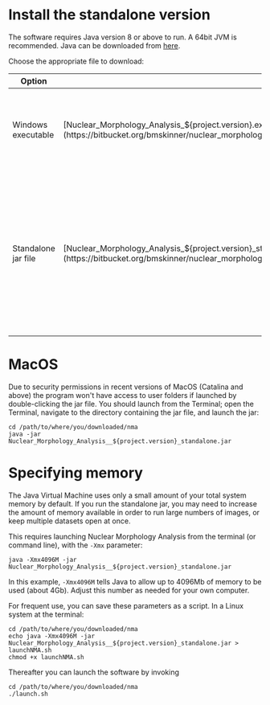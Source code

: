 # Install the standalone version

The software requires Java version 8 or above to run. A 64bit JVM is recommended. Java can be downloaded from [here](https://www.java.com/en/download/).

Choose the appropriate file to download:

Option | Link | Info
-------|------|------
Windows executable | [Nuclear_Morphology_Analysis_${project.version}.exe](https://bitbucket.org/bmskinner/nuclear_morphology/downloads/Nuclear_Morphology_Analysis_${project.version}.exe) | The software packed for Windows, so you don't need to specify memory settings.
Standalone jar file | [Nuclear_Morphology_Analysis_${project.version}_standalone.jar](https://bitbucket.org/bmskinner/nuclear_morphology/downloads/Nuclear_Morphology_Analysis_${project.version}_standalone.jar) | This jar contains all the dependencies needed to run the software in a single file, and can be run on Windows, MacOS or Linux. You may need to specify memory settings.

# MacOS

Due to security permissions in recent versions of MacOS (Catalina and above) the program won't have access to user folders if launched by double-clicking the jar file. You should launch from the Terminal; open the Terminal, navigate to the directory containing the jar file, and launch the jar:

```
cd /path/to/where/you/downloaded/nma
java -jar Nuclear_Morphology_Analysis__${project.version}_standalone.jar
```

# Specifying memory

The Java Virtual Machine uses only a small amount of your total system memory by default. If you run the standalone jar, you may need to increase the amount of memory available in order to run large numbers of images, or keep multiple datasets open at once. 

This requires launching Nuclear Morphology Analysis from the terminal (or command line), with the `-Xmx` parameter:

```
java -Xmx4096M -jar Nuclear_Morphology_Analysis__${project.version}_standalone.jar
```

In this example, `-Xmx4096M` tells Java to allow up to 4096Mb of memory to be used (about 4Gb). Adjust this number as needed for your own computer.

For frequent use, you can save these parameters as a script. In a Linux system at the terminal:

```
cd /path/to/where/you/downloaded/nma
echo java -Xmx4096M -jar Nuclear_Morphology_Analysis__${project.version}_standalone.jar > launchNMA.sh
chmod +x launchNMA.sh
```

Thereafter you can launch the software by invoking

```
cd /path/to/where/you/downloaded/nma
./launch.sh
```

